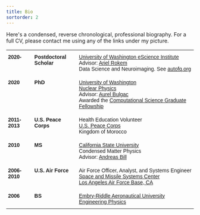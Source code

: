 ```yaml
---
title: Bio
sortorder: 2
---
```


Here's a condensed, reverse chronological, professional biography. For a
full CV, please contact me using any of the links under my picture.

<style type="text/css">
.tg  {border-collapse:collapse;border-spacing:0;}
.tg td{
    border-bottom-width: 1px;
    border-color:black;
    border-style:solid;
    border-top-width:1px;
    border-width:0px;
    font-family:Arial,sans-serif;
    font-size:14px;
    font-weight:normal;
    overflow:hidden;
    padding:10px 5px;
    word-break:normal;
}
.tg th{
    border-bottom-width:1px;
    border-color:black;
    border-style:solid;
    border-top-width:1px;
    border-width:0px;
    font-family:Arial,sans-serif;
    font-size:14px;
    font-weight:normal;
    overflow:hidden;
    padding:10px 5px;
    word-break:normal;
}
.tg .tg-1wig{
    font-weight:bold;
    text-align:left;
    vertical-align:top
}
.tg .tg-0lax{
    text-align:left;
    vertical-align:top
}
.tg .tg-3kij{
    font-weight:bold;
    text-align:left;
    vertical-align:top
}
.tg .tg-tf2e{
    text-align:left;
    vertical-align:top
}
</style>
<table class="tg">
<tbody>
  <tr>
    <td class="tg-1wig">2020-</td>
    <td class="tg-1wig">Postdoctoral<br>Scholar</td>
    <td class="tg-0lax">
      <a href="https://www.washington.edu/"
         target="_blank"
         rel="noopener noreferrer">
          University of Washington
      </a>
      <a href="https://escience.washington.edu/"
         target="_blank"
         rel="noopener noreferrer">
          eScience Institute
      </a>
      <br>
      Advisor:
      <a href="https://arokem.org"
         target="_blank"
         rel="noopener noreferrer">
          Ariel Rokem
      </a>
      <br>
      Data Science and Neuroimaging. See
      <a href="https://autofq.org"
         target="_blank"
         rel="noopener noreferrer">
          autofq.org
      </a>
    </td>
  </tr>
  <tr>
    <td class="tg-1wig">2020</td>
    <td class="tg-1wig">PhD</td>
    <td class="tg-0lax">
      <a href="https://phys.washington.edu/"
         target="_blank"
         rel="noopener noreferrer">
          University of Washington
      </a>
      <br>
      <a href="https://phys.washington.edu/research/research-groups/nuclear-theory-group"
         target="_blank"
         rel="noopener noreferrer">
          Nuclear Physics
      </a>
      <br>
      Advisor: 
      <a href="https://faculty.washington.edu/bulgac/"
         target="_blank"
         rel="noopener noreferrer">
          Aurel Bulgac
      </a>
      <br>
      Awarded the
      <a href="https://www.krellinst.org/csgf/"
         target="_blank"
         rel="noopener noreferrer">
          Computational Science Graduate Fellowship
      </a>
    </td>
  </tr>
  <tr>
    <td class="tg-1wig">2011-2013</td>
    <td class="tg-1wig">U.S. Peace Corps</td>
    <td class="tg-0lax">
      Health Education Volunteer
      <br>
      <a href="https://www.peacecorps.gov/"
         target="_blank"
         rel="noopener noreferrer">
          U.S. Peace Corps
      </a>
      <br>
      Kingdom of Morocco
    </td>
  </tr>
  <tr>
    <td class="tg-3kij">2010</td>
    <td class="tg-3kij">MS</td>
    <td class="tg-tf2e">
      <a href="https://www.csulb.edu/physics-astronomy"
         target="_blank"
         rel="noopener noreferrer">
          California State University
      </a>
      <br>
      Condensed Matter Physics
      <br>
      Advisor:
      <a href="http://web.csulb.edu/~abill/"
         target="_blank"
         rel="noopener noreferrer">
          Andreas Bill
      </a>
    </td>
  </tr>
  <tr>
    <td class="tg-1wig">2006-2010</td>
    <td class="tg-1wig">U.S. Air Force</td>
    <td class="tg-0lax">
      Air Force Officer, Analyst, and Systems Engineer
      <br>
      <a href="https://www.losangeles.af.mil/About-Us/Fact-Sheets/Article/343702/space-and-missile-systems-center/"
         target="_blank"
         rel="noopener noreferrer">
          Space and Missile Systems Center
      </a>
      <br>
      <a href="https://www.losangeles.af.mil/"
         target="_blank"
         rel="noopener noreferrer">
          Los Angeles Air Force Base, CA
      </a>
    </td>
  </tr>
  <tr>
    <td class="tg-1wig">2006</td>
    <td class="tg-1wig">BS</td>
    <td class="tg-0lax">
      <a href="https://daytonabeach.erau.edu/college-arts-sciences/physical-sciences"
         target="_blank"
         rel="noopener noreferrer">
          Embry-Riddle Aeronautical University
      </a>
      <br>
      <a href="https://erau.edu/degrees/bachelor/engineering-physics"
         target="_blank"
         rel="noopener noreferrer">
          Engineering Physics
      </a>
    </td>
  </tr>
</tbody>
</table>
